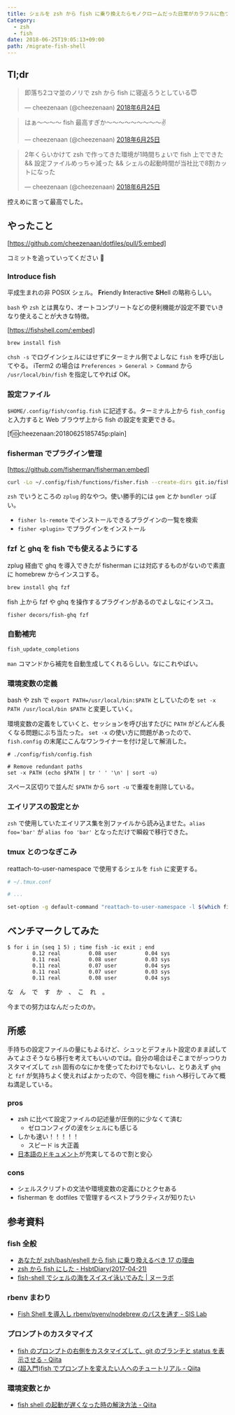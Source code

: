```yaml
---
title: シェルを zsh から fish に乗り換えたらモノクロームだった日常がカラフルに色づきはじめた
Category:
  - zsh
  - fish
date: 2018-06-25T19:05:13+09:00
path: /migrate-fish-shell
---
```


## Tl;dr

<blockquote class="twitter-tweet" data-lang="ja"><p lang="ja" dir="ltr">即落ち2コマ並のノリで zsh から fish に寝返ろうとしている😇</p>&mdash; cheezenaan (@cheezenaan) <a href="https://twitter.com/cheezenaan/status/1010828604316401664?ref_src=twsrc%5Etfw">2018年6月24日</a></blockquote>


<blockquote class="twitter-tweet" data-lang="ja"><p lang="ja" dir="ltr">はぁ〜〜〜〜 fish 最高すぎか〜〜〜〜〜〜〜〜〜✌</p>&mdash; cheezenaan (@cheezenaan) <a href="https://twitter.com/cheezenaan/status/1011168798395658240?ref_src=twsrc%5Etfw">2018年6月25日</a></blockquote>


<blockquote class="twitter-tweet" data-lang="ja"><p lang="ja" dir="ltr">2年くらいかけて zsh で作ってきた環境が1時間ちょいで fish 上でできた &amp;&amp; 設定ファイルめっちゃ減った &amp;&amp; シェルの起動時間が当社比で8割カットになった</p>&mdash; cheezenaan (@cheezenaan) <a href="https://twitter.com/cheezenaan/status/1011174781629034499?ref_src=twsrc%5Etfw">2018年6月25日</a></blockquote>


控えめに言って最高でした。

## やったこと

[https://github.com/cheezenaan/dotfiles/pull/5:embed]

コミットを追っていってください :pray:

### Introduce fish

平成生まれの非 POSIX シェル。 **Fr**iendly **I**nteractive **SH**ell の略称らしい。

`bash` や `zsh` とは異なり、オートコンプリートなどの便利機能が設定不要でいきなり使えることが大きな特徴。

[https://fishshell.com/:embed]

```/bin/sh
brew install fish
```

`chsh -s` でログインシェルにはせずにターミナル側でよしなに `fish` を呼び出してやる。 iTerm2 の場合は `Preferences > General > Command` から `/usr/local/bin/fish` を指定してやれば OK。

### 設定ファイル

`$HOME/.config/fish/config.fish` に記述する。ターミナル上から `fish_config` と入力すると Web ブラウザ上から fish の設定を変更できる。

[f:id:cheezenaan:20180625185745p:plain]

### fisherman でプラグイン管理

[https://github.com/fisherman/fisherman:embed]

```sh
curl -Lo ~/.config/fish/functions/fisher.fish --create-dirs git.io/fisherman
```

`zsh` でいうところの `zplug` 的なやつ。使い勝手的には `gem` とか `bundler` っぽい。

- `fisher ls-remote` でインストールできるプラグインの一覧を検索
- `fisher <plugin>` でプラグインをインストール

### fzf と ghq を fish でも使えるようにする

zplug 経由で ghq を導入できたが fisherman には対応するものがないので素直に homebrew からインスコする。

```sh
brew install ghq fzf
```

fish 上から fzf や ghq を操作するプラグインがあるのでよしなにインスコ。

```sh
fisher decors/fish-ghq fzf
```

### 自動補完

```sh
fish_update_completions
```

`man` コマンドから補完を自動生成してくれるらしい。なにこれやばい。

### 環境変数の定義

bash や zsh で `export PATH=/usr/local/bin:$PATH` としていたのを `set -x PATH /usr/local/bin $PATH` と変更していく。

環境変数の定義をしていくと、セッションを呼び出すたびに `PATH` がどんどん長くなる問題にぶち当たった。
`set -x` の使い方に問題があったので、 `fish.config` の末尾にこんなワンライナーを付け足して解消した。

```fish
# ./config/fish/config.fish

# Remove redundant paths
set -x PATH (echo $PATH | tr ' ' '\n' | sort -u)
```

スペース区切りで並んだ `$PATH` から `sort -u` で重複を削除している。

### エイリアスの設定とか

`zsh` で使用していたエイリアス集を別ファイルから読み込ませた。`alias foo='bar'` が `alias foo 'bar'` となっただけで瞬殺で移行できた。

### tmux とのつなぎこみ

reattach-to-user-namespace で使用するシェルを `fish` に変更する。

```sh
# ~/.tmux.conf

# ...

set-option -g default-command "reattach-to-user-namespace -l $(which fish)"
```

## ベンチマークしてみた

```fish
$ for i in (seq 1 5) ; time fish -ic exit ; end
        0.12 real         0.08 user         0.04 sys
        0.11 real         0.08 user         0.03 sys
        0.11 real         0.07 user         0.04 sys
        0.11 real         0.07 user         0.03 sys
        0.11 real         0.08 user         0.04 sys
```

な　ん　で　す　か　、　こ　れ　。

今までの努力はなんだったのか。

## 所感

手持ちの設定ファイルの量にもよるけど、シュッとデフォルト設定のまま試してみてよさそうなら移行を考えてもいいのでは。自分の場合はそこまでがっつりカスタマイズして `zsh` 固有のなにかを使ってたわけでもないし、とりあえず `ghq` と `fzf` が気持ちよく使えればよかったので、今回を機に `fish` へ移行してみて概ね満足している。

### pros

- zsh に比べて設定ファイルの記述量が圧倒的に少なくて済む
  - ゼロコンフィグの波をシェルにも感じる
- しかも速い！！！！！
  - スピード is 大正義
- [日本語のドキュメント](http://fish.rubikitch.com/)が充実してるので割と安心

### cons

- シェルスクリプトの文法や環境変数の定義にひとクセある
- fisherman を dotfiles で管理するベストプラクティスが知りたい

## 参考資料

### fish 全般

- [あなたが zsh/bash/eshell から fish に乗り換えるべき 17 の理由](http://emacs.rubikitch.com/zsh-fish-emacs-eshell/)
- [zsh から fish にした - HsbtDiary(2017-04-21)](https://www.hsbt.org/diary/20170421.html)
- [fish-shell でシェルの海をスイスイ泳いでみた | ヌーラボ](https://nulab-inc.com/ja/blog/backlog/fish-shell-tutorial/)

### rbenv まわり

- [Fish Shell を導入し rbenv/pyenv/nodebrew のパスを通す - SIS Lab](https://www.meganii.com/blog/2018/04/27/implementation-fish-shell/)

### プロンプトのカスタマイズ

- [fish のプロンプトの右側をカスタマイズして、git のブランチと status を表示させる - Qiita](https://qiita.com/mom0tomo/items/b593c0e98c1eea70a114)
- [(超入門)fish でプロンプトを変えたい人へのチュートリアル - Qiita](https://qiita.com/najayama/items/553329c242edc434b155#_reference-2c03c712e4e5f8f4c07e)

### 環境変数とか

- [fish shell の起動が遅くなった時の解決方法 - Qiita](https://qiita.com/WorldDownTown/items/dc6cc40226f5942fb30d)
